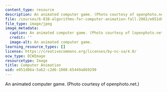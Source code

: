 ```yaml
---
content_type: resource
description: An animated computer game. (Photo courtesy of openphoto.net.)
file: /courses/6-838-algorithms-for-computer-animation-fall-2002/e051d86a5ab2c2d6100865449a869299_6-838f02.jpg
file_type: image/jpeg
image_metadata:
  caption: An animated computer game. (Photo courtesy of [openphoto.net](http://openphoto.net/).)
  credit: ''
  image-alt: An animated computer game.
learning_resource_types: []
license: https://creativecommons.org/licenses/by-nc-sa/4.0/
ocw_type: OCWImage
resourcetype: Image
title: Computer Animation
uid: e051d86a-5ab2-c2d6-1008-65449a869299
---
```

An animated computer game. (Photo courtesy of openphoto.net.)